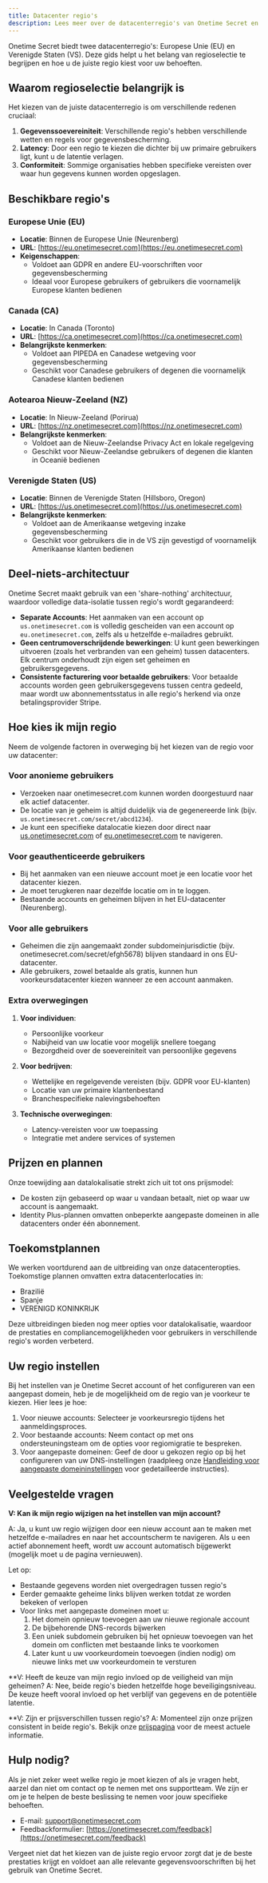 ```yaml
---
title: Datacenter regio's
description: Lees meer over de datacenterregio's van Onetime Secret en hoe u de juiste regio voor uw behoeften kunt kiezen.
---
```



Onetime Secret biedt twee datacenterregio's: Europese Unie (EU) en Verenigde Staten (VS). Deze gids helpt u het belang van regioselectie te begrijpen en hoe u de juiste regio kiest voor uw behoeften.

## Waarom regioselectie belangrijk is

Het kiezen van de juiste datacenterregio is om verschillende redenen cruciaal:

1. **Gegevenssoevereiniteit**: Verschillende regio's hebben verschillende wetten en regels voor gegevensbescherming.
2. **Latency**: Door een regio te kiezen die dichter bij uw primaire gebruikers ligt, kunt u de latentie verlagen.
3. **Conformiteit**: Sommige organisaties hebben specifieke vereisten over waar hun gegevens kunnen worden opgeslagen.

## Beschikbare regio's

### Europese Unie (EU)

- **Locatie**: Binnen de Europese Unie (Neurenberg)
- **URL**: [https://eu.onetimesecret.com](https://eu.onetimesecret.com)
- **Keigenschappen**:
  - Voldoet aan GDPR en andere EU-voorschriften voor gegevensbescherming
  - Ideaal voor Europese gebruikers of gebruikers die voornamelijk Europese klanten bedienen

### Canada (CA)

- **Locatie**: In Canada (Toronto)
- **URL**: [https://ca.onetimesecret.com](https://ca.onetimesecret.com)
- **Belangrijkste kenmerken**:
  - Voldoet aan PIPEDA en Canadese wetgeving voor gegevensbescherming
  - Geschikt voor Canadese gebruikers of degenen die voornamelijk Canadese klanten bedienen

### Aotearoa Nieuw-Zeeland (NZ)

- **Locatie**: In Nieuw-Zeeland (Porirua)
- **URL**: [https://nz.onetimesecret.com](https://nz.onetimesecret.com)
- **Belangrijkste kenmerken**:
  - Voldoet aan de Nieuw-Zeelandse Privacy Act en lokale regelgeving
  - Geschikt voor Nieuw-Zeelandse gebruikers of degenen die klanten in Oceanië bedienen

### Verenigde Staten (US)

- **Locatie**: Binnen de Verenigde Staten (Hillsboro, Oregon)
- **URL**: [https://us.onetimesecret.com](https://us.onetimesecret.com)
- **Belangrijkste kenmerken**:
  - Voldoet aan de Amerikaanse wetgeving inzake gegevensbescherming
  - Geschikt voor gebruikers die in de VS zijn gevestigd of voornamelijk Amerikaanse klanten bedienen

## Deel-niets-architectuur

Onetime Secret maakt gebruik van een 'share-nothing' architectuur, waardoor volledige data-isolatie tussen regio's wordt gegarandeerd:

- **Separate Accounts**: Het aanmaken van een account op `us.onetimesecret.com` is volledig gescheiden van een account op `eu.onetimesecret.com`, zelfs als u hetzelfde e-mailadres gebruikt.
- **Geen centrumoverschrijdende bewerkingen**: U kunt geen bewerkingen uitvoeren (zoals het verbranden van een geheim) tussen datacenters. Elk centrum onderhoudt zijn eigen set geheimen en gebruikersgegevens.
- **Consistente facturering voor betaalde gebruikers**: Voor betaalde accounts worden geen gebruikersgegevens tussen centra gedeeld, maar wordt uw abonnementsstatus in alle regio's herkend via onze betalingsprovider Stripe.

## Hoe kies ik mijn regio

Neem de volgende factoren in overweging bij het kiezen van de regio voor uw datacenter:

### Voor anonieme gebruikers

- Verzoeken naar onetimesecret.com kunnen worden doorgestuurd naar elk actief datacenter.
- De locatie van je geheim is altijd duidelijk via de gegenereerde link (bijv. `us.onetimesecret.com/secret/abcd1234`).
- Je kunt een specifieke datalocatie kiezen door direct naar [us.onetimesecret.com](https://us.onetimesecret.com/) of [eu.onetimesecret.com](https://eu.onetimesecret.com/) te navigeren.

### Voor geauthenticeerde gebruikers

- Bij het aanmaken van een nieuwe account moet je een locatie voor het datacenter kiezen.
- Je moet terugkeren naar dezelfde locatie om in te loggen.
- Bestaande accounts en geheimen blijven in het EU-datacenter (Neurenberg).

### Voor alle gebruikers

- Geheimen die zijn aangemaakt zonder subdomeinjurisdictie (bijv. onetimesecret.com/secret/efgh5678) blijven standaard in ons EU-datacenter.
- Alle gebruikers, zowel betaalde als gratis, kunnen hun voorkeursdatacenter kiezen wanneer ze een account aanmaken.

### Extra overwegingen

1. **Voor individuen**:
   - Persoonlijke voorkeur
   - Nabijheid van uw locatie voor mogelijk snellere toegang
   - Bezorgdheid over de soevereiniteit van persoonlijke gegevens

2. **Voor bedrijven**:
   - Wettelijke en regelgevende vereisten (bijv. GDPR voor EU-klanten)
   - Locatie van uw primaire klantenbestand
   - Branchespecifieke nalevingsbehoeften

3. **Technische overwegingen**:
   - Latency-vereisten voor uw toepassing
   - Integratie met andere services of systemen

## Prijzen en plannen

Onze toewijding aan datalokalisatie strekt zich uit tot ons prijsmodel:

- De kosten zijn gebaseerd op waar u vandaan betaalt, niet op waar uw account is aangemaakt.
- Identity Plus-plannen omvatten onbeperkte aangepaste domeinen in alle datacenters onder één abonnement.

## Toekomstplannen

We werken voortdurend aan de uitbreiding van onze datacenteropties. Toekomstige plannen omvatten extra datacenterlocaties in:

- Brazilië
- Spanje
- VERENIGD KONINKRIJK

Deze uitbreidingen bieden nog meer opties voor datalokalisatie, waardoor de prestaties en compliancemogelijkheden voor gebruikers in verschillende regio's worden verbeterd.

## Uw regio instellen

Bij het instellen van je Onetime Secret account of het configureren van een aangepast domein, heb je de mogelijkheid om de regio van je voorkeur te kiezen. Hier lees je hoe:

1. Voor nieuwe accounts: Selecteer je voorkeursregio tijdens het aanmeldingsproces.
2. Voor bestaande accounts: Neem contact op met ons ondersteuningsteam om de opties voor regiomigratie te bespreken.
3. Voor aangepaste domeinen: Geef de door u gekozen regio op bij het configureren van uw DNS-instellingen (raadpleeg onze [Handleiding voor aangepaste domeininstellingen](/docs/custom-domains/setup-guide) voor gedetailleerde instructies).

## Veelgestelde vragen

**V: Kan ik mijn regio wijzigen na het instellen van mijn account?**

A: Ja, u kunt uw regio wijzigen door een nieuw account aan te maken met hetzelfde e-mailadres en naar het accountscherm te navigeren. Als u een actief abonnement heeft, wordt uw account automatisch bijgewerkt (mogelijk moet u de pagina vernieuwen).

Let op:
- Bestaande gegevens worden niet overgedragen tussen regio's
- Eerder gemaakte geheime links blijven werken totdat ze worden bekeken of verlopen
- Voor links met aangepaste domeinen moet u:
  1. Het domein opnieuw toevoegen aan uw nieuwe regionale account
  2. De bijbehorende DNS-records bijwerken
  3. Een uniek subdomein gebruiken bij het opnieuw toevoegen van het domein om conflicten met bestaande links te voorkomen
  4. Later kunt u uw voorkeurdomein toevoegen (indien nodig) om nieuwe links met uw voorkeurdomein te versturen

**V: Heeft de keuze van mijn regio invloed op de veiligheid van mijn geheimen?
A: Nee, beide regio's bieden hetzelfde hoge beveiligingsniveau. De keuze heeft vooral invloed op het verblijf van gegevens en de potentiële latentie.

**V: Zijn er prijsverschillen tussen regio's?
A: Momenteel zijn onze prijzen consistent in beide regio's. Bekijk onze [prijspagina](https://onetimesecret.com/pricing) voor de meest actuele informatie.

## Hulp nodig?

Als je niet zeker weet welke regio je moet kiezen of als je vragen hebt, aarzel dan niet om contact op te nemen met ons supportteam. We zijn er om je te helpen de beste beslissing te nemen voor jouw specifieke behoeften.

- E-mail: support@onetimesecret.com
- Feedbackformulier: [https://onetimesecret.com/feedback](https://onetimesecret.com/feedback)

Vergeet niet dat het kiezen van de juiste regio ervoor zorgt dat je de beste prestaties krijgt en voldoet aan alle relevante gegevensvoorschriften bij het gebruik van Onetime Secret.
